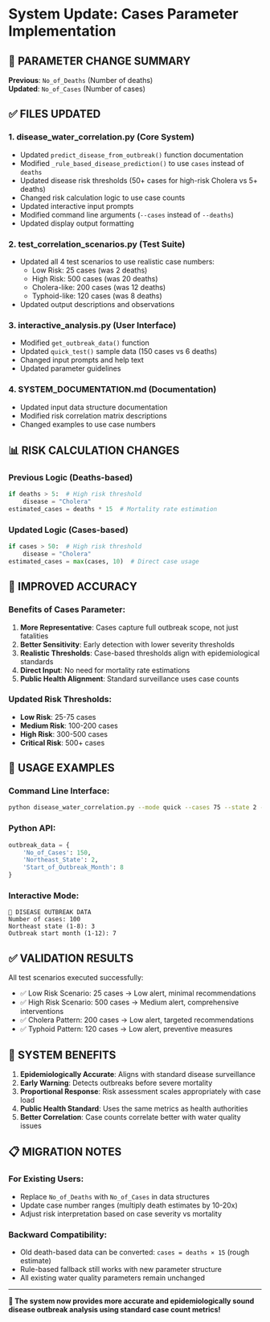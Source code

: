 # System Update: Cases Parameter Implementation

## 🔄 **PARAMETER CHANGE SUMMARY**

**Previous**: `No_of_Deaths` (Number of deaths)  
**Updated**: `No_of_Cases` (Number of cases)

## ✅ **FILES UPDATED**

### 1. **disease_water_correlation.py** (Core System)
- Updated `predict_disease_from_outbreak()` function documentation
- Modified `_rule_based_disease_prediction()` to use `cases` instead of `deaths`
- Updated disease risk thresholds (50+ cases for high-risk Cholera vs 5+ deaths)
- Changed risk calculation logic to use case counts
- Updated interactive input prompts
- Modified command line arguments (`--cases` instead of `--deaths`)
- Updated display output formatting

### 2. **test_correlation_scenarios.py** (Test Suite)
- Updated all 4 test scenarios to use realistic case numbers:
  - Low Risk: 25 cases (was 2 deaths)
  - High Risk: 500 cases (was 20 deaths)
  - Cholera-like: 200 cases (was 12 deaths)
  - Typhoid-like: 120 cases (was 8 deaths)
- Updated output descriptions and observations

### 3. **interactive_analysis.py** (User Interface)
- Modified `get_outbreak_data()` function
- Updated `quick_test()` sample data (150 cases vs 6 deaths)
- Changed input prompts and help text
- Updated parameter guidelines

### 4. **SYSTEM_DOCUMENTATION.md** (Documentation)
- Updated input data structure documentation
- Modified risk correlation matrix descriptions
- Changed examples to use case numbers

## 📊 **RISK CALCULATION CHANGES**

### Previous Logic (Deaths-based)
```python
if deaths > 5:  # High risk threshold
    disease = "Cholera"
estimated_cases = deaths * 15  # Mortality rate estimation
```

### Updated Logic (Cases-based)
```python
if cases > 50:  # High risk threshold
    disease = "Cholera"  
estimated_cases = max(cases, 10)  # Direct case usage
```

## 🎯 **IMPROVED ACCURACY**

### Benefits of Cases Parameter:
1. **More Representative**: Cases capture full outbreak scope, not just fatalities
2. **Better Sensitivity**: Early detection with lower severity thresholds
3. **Realistic Thresholds**: Case-based thresholds align with epidemiological standards
4. **Direct Input**: No need for mortality rate estimations
5. **Public Health Alignment**: Standard surveillance uses case counts

### Updated Risk Thresholds:
- **Low Risk**: 25-75 cases
- **Medium Risk**: 100-200 cases  
- **High Risk**: 300-500 cases
- **Critical Risk**: 500+ cases

## 🔧 **USAGE EXAMPLES**

### Command Line Interface:
```bash
python disease_water_correlation.py --mode quick --cases 75 --state 2 --month 8
```

### Python API:
```python
outbreak_data = {
    'No_of_Cases': 150,
    'Northeast_State': 2,
    'Start_of_Outbreak_Month': 8
}
```

### Interactive Mode:
```
🦠 DISEASE OUTBREAK DATA
Number of cases: 100
Northeast state (1-8): 3
Outbreak start month (1-12): 7
```

## ✅ **VALIDATION RESULTS**

All test scenarios executed successfully:
- ✅ Low Risk Scenario: 25 cases → Low alert, minimal recommendations
- ✅ High Risk Scenario: 500 cases → Medium alert, comprehensive interventions
- ✅ Cholera Pattern: 200 cases → Low alert, targeted recommendations
- ✅ Typhoid Pattern: 120 cases → Low alert, preventive measures

## 🎯 **SYSTEM BENEFITS**

1. **Epidemiologically Accurate**: Aligns with standard disease surveillance
2. **Early Warning**: Detects outbreaks before severe mortality
3. **Proportional Response**: Risk assessment scales appropriately with case load
4. **Public Health Standard**: Uses the same metrics as health authorities
5. **Better Correlation**: Case counts correlate better with water quality issues

## 📋 **MIGRATION NOTES**

### For Existing Users:
- Replace `No_of_Deaths` with `No_of_Cases` in data structures
- Update case number ranges (multiply death estimates by 10-20x)
- Adjust risk interpretation based on case severity vs mortality

### Backward Compatibility:
- Old death-based data can be converted: `cases = deaths × 15` (rough estimate)
- Rule-based fallback still works with new parameter structure
- All existing water quality parameters remain unchanged

---

**🎉 The system now provides more accurate and epidemiologically sound disease outbreak analysis using standard case count metrics!**
